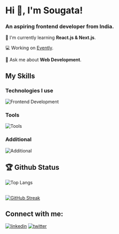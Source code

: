 # Hi 👋, I'm Sougata! 
<h3>An aspiring frontend developer from India.</h3>

🌱 I'm currently learning **React.js & Next.js**.

💻 Working on [Evently](https://github.com/sougata-github/Evently).

💬 Ask me about **Web Development**.

## My Skills

### Technologies I use
![Frontend Development](https://skillicons.dev/icons?i=html,css,js,ts,tailwind,react,next,nodejs,mongodb)
### Tools
![Tools](https://skillicons.dev/icons?i=git,github,vercel)
### Additional
![Additional](https://skillicons.dev/icons?i=java)



## 🏆 Github Status 
![Top Langs](https://github-readme-stats.vercel.app/api/top-langs?username=sougata-github&show_icons=true&locale=en&layout=compact&theme=tokyonight)
<br/>
<br/>

[![GitHub Streak](https://github-readme-streak-stats.herokuapp.com?user=sougata-github&theme=tokyonight-duo)](https://git.io/streak-stats)

## Connect with me:
[![linkedin](https://skillicons.dev/icons?i=linkedin)](https://www.linkedin.com/in/sougata-linkdin)
[![twitter](https://skillicons.dev/icons?i=twitter)](https://twitter.com/sougata_x)

